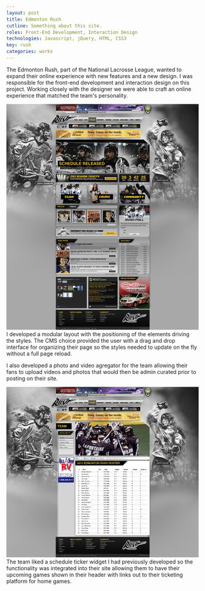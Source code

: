 ```yaml
---
layout: post
title: Edmonton Rush
cutline: Something about this site.
roles: Front-End Development, Interaction Design
technologies: Javascript, jQuery, HTML, CSS3
key: rush
categories: works
---
```


The Edmonton Rush, part of the National Lacrosse League, wanted to expand their online experience
with new features and a new design. I was responsible for the front-end development and interaction design on
this project. Working closely with the designer we were able to craft an online experience that matched the team's personality.

![Homepage](/images/works/rush/rush_home.jpg)
I developed a modular layout with the positioning of the elements driving the styles. The CMS choice provided the user with
a drag and drop interface for organizing their page so the styles needed to update on the fly without a full page reload.

I also developed a photo and video agregator for the team allowing their fans to upload videos and photos that would then be
admin curated prior to posting on their site.

![Roster Page](/images/works/rush/rush_roster.jpg)
The team liked a schedule ticker widget I had previously developed so the functionality was integrated into their site allowing
them to have their upcoming games shown in their header with links out to their ticketing platform for home games.
